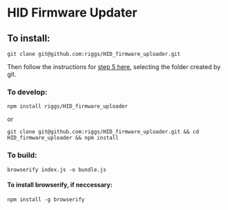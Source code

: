 # HID Firmware Updater

## To install:

`git clone git@github.com:riggs/HID_firmware_uploader.git`

Then follow the instructions for [step 5 here](https://developer.chrome.com/apps/first_app#five "Chrome App Development"),
selecting the folder created by git.

### To develop:
`npm install riggs/HID_firmware_uploader`

or

`git clone git@github.com:riggs/HID_firmware_uploader.git && cd HID_firmware_uploader && npm install`

### To build:

`browserify index.js -o bundle.js`

#### To install browserify, if neccessary:

`npm install -g browserify`